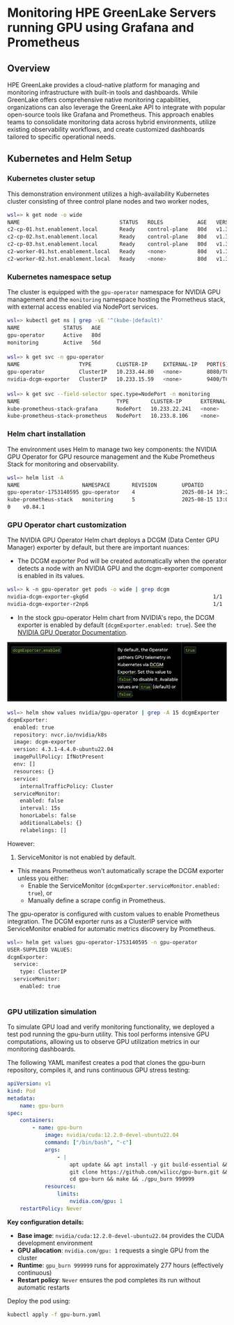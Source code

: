 # Monitoring HPE GreenLake Servers running GPU using Grafana and Prometheus


## Overview
HPE GreenLake provides a cloud-native platform for managing and monitoring infrastructure with built-in tools and dashboards. While GreenLake offers comprehensive native monitoring capabilities, organizations can also leverage the GreenLake API to integrate with popular open-source tools like Grafana and Prometheus. This approach enables teams to consolidate monitoring data across hybrid environments, utilize existing observability workflows, and create customized dashboards tailored to specific operational needs.


## Kubernetes and Helm Setup
### Kubernetes cluster setup
This demonstration environment utilizes a high-availability Kubernetes cluster consisting of three control plane nodes and two worker nodes, 

``` bash
wsl=> k get node -o wide
NAME                                STATUS   ROLES           AGE   VERSION   INTERNAL-IP    EXTERNAL-IP   OS-IMAGE             KERNEL-VERSION       CONTAINER-RUNTIME
c2-cp-01.hst.enablement.local       Ready    control-plane   80d   v1.32.5   10.16.160.51   <none>        Ubuntu 22.04.5 LTS   5.15.0-144-generic   containerd://2.0.5
c2-cp-02.hst.enablement.local       Ready    control-plane   80d   v1.32.5   10.16.160.52   <none>        Ubuntu 22.04.5 LTS   5.15.0-144-generic   containerd://2.0.5
c2-cp-03.hst.enablement.local       Ready    control-plane   80d   v1.32.5   10.16.160.53   <none>        Ubuntu 22.04.5 LTS   5.15.0-144-generic   containerd://2.0.5
c2-worker-01.hst.enablement.local   Ready    <none>          80d   v1.32.5   10.16.160.54   <none>        Ubuntu 22.04.5 LTS   5.15.0-144-generic   containerd://2.0.5
c2-worker-02.hst.enablement.local   Ready    <none>          80d   v1.32.5   10.16.160.55   <none>        Ubuntu 22.04.5 LTS   5.15.0-144-generic   containerd://2.0.5
```
### Kubernetes namespace setup
The cluster is equipped with the `gpu-operator` namespace for NVIDIA GPU management and the `monitoring` namespace hosting the Prometheus stack, with external access enabled via NodePort services.
``` bash
wsl=> kubectl get ns | grep -vE '^(kube-|default)'
NAME              STATUS   AGE
gpu-operator      Active   80d
monitoring        Active   56d

wsl=> k get svc -n gpu-operator 
NAME                   TYPE        CLUSTER-IP     EXTERNAL-IP   PORT(S)    AGE
gpu-operator           ClusterIP   10.233.44.80   <none>        8080/TCP   78d
nvidia-dcgm-exporter   ClusterIP   10.233.15.59   <none>        9400/TCP   78d

wsl=> k get svc --field-selector spec.type=NodePort -n monitoring
NAME                               TYPE       CLUSTER-IP      EXTERNAL-IP   PORT(S)                         AGE
kube-prometheus-stack-grafana      NodePort   10.233.22.241   <none>        80:30080/TCP                    56d
kube-prometheus-stack-prometheus   NodePort   10.233.8.106    <none>        9090:30090/TCP,8080:30398/TCP   56d
```

### Helm chart installation
The environment uses Helm to manage two key components: the NVIDIA GPU Operator for GPU resource management and the Kube Prometheus Stack for monitoring and observability.

``` bash
wsl=> helm list -A
NAME                    NAMESPACE       REVISION        UPDATED                                 STATUS          CHART                           APP VERSION
gpu-operator-1753140595 gpu-operator    4               2025-08-14 19:20:42.329819669 -0700 MST deployed        gpu-operator-v25.3.2            v25.3.2    
kube-prometheus-stack   monitoring      5               2025-08-15 13:06:31.169338089 -0700 MST deployed        kube-prometheus-stack-76.3.
0    v0.84.1    

```

### GPU Operator chart customization
The NVIDIA GPU Operator Helm chart deploys a DCGM (Data Center GPU Manager) exporter by default, but there are important nuances:

- The DCGM exporter Pod will be created automatically when the operator detects a node with an NVIDIA GPU and the dcgm-exporter component is enabled in its values.
``` bash
wsl=> k -n gpu-operator get pods -o wide | grep dcgm
nvidia-dcgm-exporter-gkg6d                                        1/1     Running     0          56d   10.233.117.209   c2-worker-01.hst.enablement.local   <none>           <none>
nvidia-dcgm-exporter-r2np6                                        1/1     Running     0          56d   10.233.114.15    c2-worker-02.hst.enablement.local   <none>           <none>
```


- In the stock gpu-operator Helm chart from NVIDIA's repo, the DCGM exporter is enabled by default (`dcgmExporter.enabled: true`). See the [NVIDIA GPU Operator Documentation](https://docs.nvidia.com/datacenter/cloud-native/gpu-operator/latest/getting-started.html#operator-install-guide).

![GPU Operator Configuration](images/image-4.png)

``` bash
wsl=> helm show values nvidia/gpu-operator | grep -A 15 dcgmExporter
dcgmExporter:
  enabled: true
  repository: nvcr.io/nvidia/k8s
  image: dcgm-exporter
  version: 4.3.1-4.4.0-ubuntu22.04
  imagePullPolicy: IfNotPresent
  env: []
  resources: {}
  service:
    internalTrafficPolicy: Cluster
  serviceMonitor:
    enabled: false
    interval: 15s
    honorLabels: false
    additionalLabels: {}
    relabelings: []
```

However:

1. ServiceMonitor is not enabled by default.
  - This means Prometheus won't automatically scrape the DCGM exporter unless you either:
    - Enable the ServiceMonitor (`dcgmExporter.serviceMonitor.enabled: true`), or
    - Manually define a scrape config in Prometheus.


The gpu-operator is configured with custom values to enable Prometheus integration. The DCGM exporter runs as a ClusterIP service with ServiceMonitor enabled for automatic metrics discovery by Prometheus.
``` bash
wsl=> helm get values gpu-operator-1753140595 -n gpu-operator
USER-SUPPLIED VALUES:
dcgmExporter:
  service:
    type: ClusterIP
  serviceMonitor:
    enabled: true
    
```


### GPU utilization simulation
To simulate GPU load and verify monitoring functionality, we deployed a test pod running the gpu-burn utility. This tool performs intensive GPU computations, allowing us to observe GPU utilization metrics in our monitoring dashboards.

The following YAML manifest creates a pod that clones the gpu-burn repository, compiles it, and runs continuous GPU stress testing:

```yaml
apiVersion: v1
kind: Pod
metadata:
    name: gpu-burn
spec:
    containers:
        - name: gpu-burn
            image: nvidia/cuda:12.2.0-devel-ubuntu22.04 
            command: ["/bin/bash", "-c"]
            args:
                - |
                    apt update && apt install -y git build-essential && \
                    git clone https://github.com/wilicc/gpu-burn.git && \
                    cd gpu-burn && make && ./gpu_burn 999999 
            resources:
                limits:
                    nvidia.com/gpu: 1
    restartPolicy: Never
```

**Key configuration details:**
- **Base image**: `nvidia/cuda:12.2.0-devel-ubuntu22.04` provides the CUDA development environment  
- **GPU allocation**: `nvidia.com/gpu: 1` requests a single GPU from the cluster  
- **Runtime**: `gpu_burn 999999` runs for approximately 277 hours (effectively continuous)  
- **Restart policy**: `Never` ensures the pod completes its run without automatic restarts  

Deploy the pod using:
```bash
kubectl apply -f gpu-burn.yaml
```

